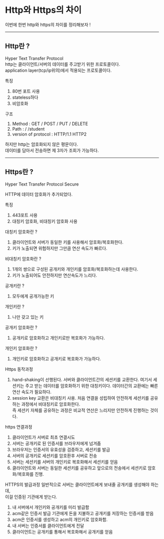 # Http와 Https의 차이

이번에 한번 http와 https의 차이를 정리해보자 !  

---

## Http란 ?
Hyper Text Transfer Protocol  
http는 클라이언트/서버의 데이터를 주고받기 위한 프로토콜이다.    
application layer(tcp/ip위의)에서 적용되는 프로토콜이다.    

특징  
1. 80번 포트 사용
2. stateless하다
3. 비암호화

구조
1. Method : GET / POST / PUT / DELETE
2. Path : / /student
3. version of protocol : HTTP/1.1 HTTP2

하지만 http는 암호화되지 않은 평문이다.  
데이터를 담아서 전송하면 제 3자가 조회가 가능하다.  

---

## Https란 ?

Hyper Text Transfer Protocol Secure  

HTTP에 데이터 암호화가 추가되었다.  

특징
1. 443포트 사용
2. 대칭키 암호화, 비대칭키 암호화 사용

대칭키 암호화란 ?  
1. 클라이언트와 서버가 동일한 키를 사용해서 암호화/복호화한다.
2. 키가 노출되면 위험하지만 그만큼 연산 속도가 빠르다.

비대칭키 암호화란 ?
1. 1개의 쌍으로 구성된 공개키와 개인키를 암호화/복호화하는데 사용한다.
2. 키가 노출되어도 안전하지만 연산속도가 느리다.  

공개키란 ?
1. 모두에게 공개가능한 키

개인키란 ?
1. 나만 갖고 있는 키

공개키 암호화란 ?
1. 공개키로 암호화하고 개인키로만 복호화가 가능하다.

개인키 암호화란 ?
1. 개인키로 암호화하고 공개키로 복호화가 가능하다.  

Https 동작과정
1. hand-shaking이 선행된다.
    서버와 클라이언트간의 세션키를 교환한다. 여기서 세션키는 주고 받는 데이터를 암호화하기 위한 대칭키이다. 데이터간의 교환에는 빠른 연산 속도가 필요하다. 
2. session key 교환은 비대칭키 사용.
    처음 연결을 성립하여 안전하게 세션키를 공유하는 과정에서 비대칭키로 암호화한다.  
    즉 세션키 자체를 공유하는 과정은 비교적 연산은 느리지만 안전하게 진행하는 것이다.  

https 연결과정
1. 클라이언트가 서버로 최초 연결시도
2. 서버는 공개키로 된 인증서를 브라우저에게 넘겨줌
3. 브라우저는 인증서의 유효성을 검증하고, 세션키를 발급
4. 서버의 공개키로 세션키를 암호환후 서버로 전송
5. 서버는 세션키를 서버의 개인키로 복호화해서 세션키를 얻음
6. 클라이언트와 서버는 동일한 세션키를 공유하고 앞으로의 전송에서 세션키로 암호화/복호화를 진행.

HTTPS의 발급과정
일반적으로 서버는 클라이언트에게 보내줄 공개키를 생성해야 하는데,  
이걸 인증된 기관에게 받는다.  
1. 내 서버에서 개인키와 공개키를 미리 발급함
2. acm같은 인증서 발급 기관에게 돈을 지불하고 공개키를 저장하는 인증서를 받음
3. acm은 인증서를 생성하고 acm의 개인키로 암호화함.
4. 내 서버는 인증서를 클라이언트에게 전달
5. 클라이언트는 공개키를 통해서 복호화해서 공개키를 얻음
